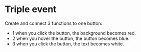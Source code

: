 # Triple event

Create and connect 3 functions to one button:
- 1 when you click the button, the background becomes red.
- 2 when you hover the button, the button becomes blue.
- 3 when you click the button, the text becomes white.
